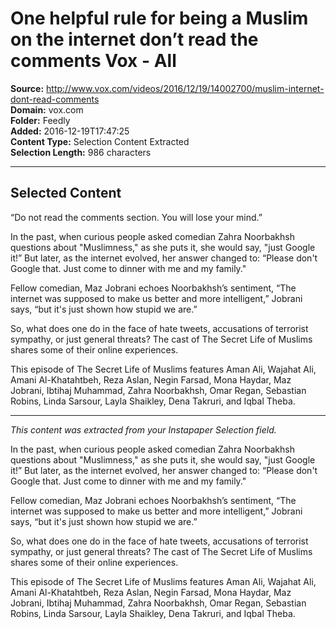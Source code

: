 # One helpful rule for being a Muslim on the internet don’t read the comments Vox - All

**Source:** http://www.vox.com/videos/2016/12/19/14002700/muslim-internet-dont-read-comments  
**Domain:** vox.com  
**Folder:** Feedly  
**Added:** 2016-12-19T17:47:25  
**Content Type:** Selection Content Extracted  
**Selection Length:** 986 characters  


---

## Selected Content

“Do not read the comments section. You will lose your mind.”

In the past, when curious people asked comedian Zahra Noorbakhsh questions about "Muslimness," as she puts it, she would say, "just Google it!” But later, as the internet evolved, her answer changed to: “Please don't Google that. Just come to dinner with me and my family."

Fellow comedian, Maz Jobrani echoes Noorbakhsh’s sentiment, “The internet was supposed to make us better and more intelligent,” Jobrani says, “but it's just shown how stupid we are.”

So, what does one do in the face of hate tweets, accusations of terrorist sympathy, or just general threats? The cast of The Secret Life of Muslims shares some of their online experiences.

This episode of The Secret Life of Muslims features Aman Ali, Wajahat Ali, Amani Al-Khatahtbeh, Reza Aslan, Negin Farsad, Mona Haydar, Maz Jobrani, Ibtihaj Muhammad, Zahra Noorbakhsh, Omar Regan, Sebastian Robins, Linda Sarsour, Layla Shaikley, Dena Takruri, and Iqbal Theba.

---

*This content was extracted from your Instapaper Selection field.*

In the past, when curious people asked comedian Zahra Noorbakhsh questions about "Muslimness," as she puts it, she would say, "just Google it!” But later, as the internet evolved, her answer changed to: “Please don't Google that. Just come to dinner with me and my family."

Fellow comedian, Maz Jobrani echoes Noorbakhsh’s sentiment, “The internet was supposed to make us better and more intelligent,” Jobrani says, “but it's just shown how stupid we are.”

So, what does one do in the face of hate tweets, accusations of terrorist sympathy, or just general threats? The cast of The Secret Life of Muslims shares some of their online experiences.

This episode of The Secret Life of Muslims features Aman Ali, Wajahat Ali, Amani Al-Khatahtbeh, Reza Aslan, Negin Farsad, Mona Haydar, Maz Jobrani, Ibtihaj Muhammad, Zahra Noorbakhsh, Omar Regan, Sebastian Robins, Linda Sarsour, Layla Shaikley, Dena Takruri, and Iqbal Theba.
